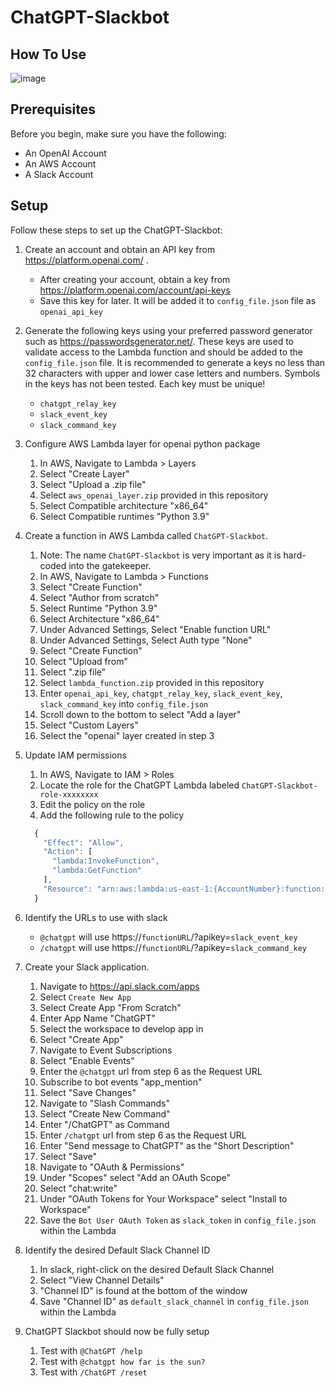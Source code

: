# ChatGPT-Slackbot

## How To Use
![image](https://user-images.githubusercontent.com/10255679/224473318-8f39f752-dbc5-470e-a9b7-7b8ea1b9854a.png)


## Prerequisites

Before you begin, make sure you have the following:

- An OpenAI Account
- An AWS Account
- A Slack Account

## Setup

Follow these steps to set up the ChatGPT-Slackbot:

1. Create an account and obtain an API key from https://platform.openai.com/ .
   - After creating your account, obtain a key from https://platform.openai.com/account/api-keys
   - Save this key for later. It will be added it to `config_file.json` file as `openai_api_key`

2. Generate the following keys using your preferred password generator such as https://passwordsgenerator.net/. These keys are used to validate access to the Lambda function and should be added to the `config_file.json` file. It is recommended to generate a keys no less than 32 characters with upper and lower case letters and numbers. Symbols in the keys has not been tested. Each key must be unique!
    - `chatgpt_relay_key`
    - `slack_event_key`
    - `slack_command_key`

3. Configure AWS Lambda layer for openai python package
   1. In AWS, Navigate to Lambda > Layers
   2. Select "Create Layer"
   3. Select "Upload a .zip file"
   4. Select `aws_openai_layer.zip` provided in this repository 
   5. Select Compatible architecture "x86_64"
   6. Select Compatible runtimes "Python 3.9"

4. Create a function in AWS Lambda called `ChatGPT-Slackbot`.
    1. Note: The name `ChatGPT-Slackbot` is very important as it is hard-coded into the gatekeeper. 
    2. In AWS, Navigate to Lambda > Functions 
    3. Select "Create Function"
    4. Select "Author from scratch"
    5. Select Runtime "Python 3.9"
    6. Select Architecture "x86_64"
    7. Under Advanced Settings, Select "Enable function URL"
    8. Under Advanced Settings, Select Auth type "None"
    9. Select "Create Function"
    10. Select "Upload from"
    11. Select ".zip file"
    12. Select `lambda_function.zip` provided in this repository 
    13. Enter `openai_api_key`, `chatgpt_relay_key`, `slack_event_key`, `slack_command_key` into `config_file.json`
    14. Scroll down to the bottom to select "Add a layer"
    15. Select "Custom Layers"
    16. Select the "openai" layer created in step 3

5. Update IAM permissions
   1. In AWS, Navigate to IAM > Roles
   2. Locate the role for the ChatGPT Lambda labeled `ChatGPT-Slackbot-role-xxxxxxxx`
   3. Edit the policy on the role 
   4. Add the following rule to the policy
   ```javascript
     {
       "Effect": "Allow",
       "Action": [
         "lambda:InvokeFunction",
         "lambda:GetFunction"
       ],
       "Resource": "arn:aws:lambda:us-east-1:{AccountNumber}:function:ChatGPT-Slackbot"
     }
   
6. Identify the URLs to use with slack
   - `@chatgpt` will use https://`functionURL`/?apikey=`slack_event_key`
   - `/chatgpt` will use https://`functionURL`/?apikey=`slack_command_key`

7. Create your Slack application.
   1. Navigate to https://api.slack.com/apps
   2. Select `Create New App`
   3. Select Create App "From Scratch"
   4. Enter App Name "ChatGPT"
   5. Select the workspace to develop app in
   6. Select "Create App"
   7. Navigate to Event Subscriptions
   8. Select "Enable Events"
   9. Enter the `@chatgpt` url from step 6 as the Request URL
   10. Subscribe to bot events "app_mention"
   11. Select "Save Changes"
   12. Navigate to "Slash Commands"
   13. Select "Create New Command"
   14. Enter "/ChatGPT" as Command
   15. Enter `/chatgpt` url from step 6 as the Request URL
   16. Enter "Send message to ChatGPT" as the "Short Description"
   17. Select "Save"
   18. Navigate to "OAuth & Permissions"
   19. Under "Scopes" select "Add an OAuth Scope"
   20. Select "chat:write"
   21. Under "OAuth Tokens for Your Workspace" select "Install to Workspace"
   22. Save the `Bot User OAuth Token` as `slack_token` in `config_file.json` within the Lambda

8. Identify the desired Default Slack Channel ID
   1. In slack, right-click on the desired Default Slack Channel
   2. Select "View Channel Details"
   3. "Channel ID" is found at the bottom of the window
   4. Save "Channel ID" as `default_slack_channel` in `config_file.json` within the Lambda

9. ChatGPT Slackbot should now be fully setup
   1. Test with `@ChatGPT /help`
   2. Test with `@chatgpt how far is the sun?`
   3. Test with `/ChatGPT /reset`
   
